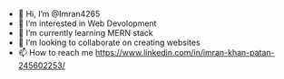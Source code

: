 - 👋 Hi, I’m @Imran4265
- 👀 I’m interested in Web Devolopment
- 🌱 I’m currently learning MERN stack
- 💞️ I’m looking to collaborate on creating websites
- 📫 How to reach me https://www.linkedin.com/in/imran-khan-patan-245602253/

<!---
Imran4265/Imran4265 is a ✨ special ✨ repository because its `README.md` (this file) appears on your GitHub profile.
You can click the Preview link to take a look at your changes.
--->
